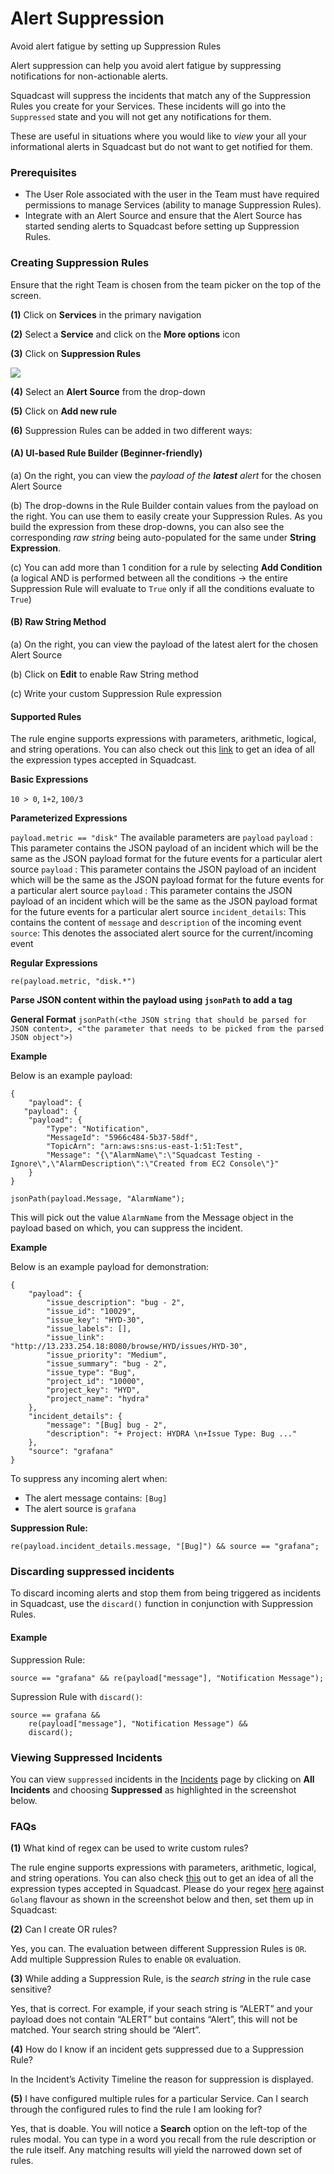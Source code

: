 # Alert Suppression

Avoid alert fatigue by setting up Suppression Rules

Alert suppression can help you avoid alert fatigue by suppressing notifications for non-actionable alerts.

Squadcast will suppress the incidents that match any of the Suppression Rules you create for your Services. These incidents will go into the `Suppressed` state and you will not get any notifications for them.

These are useful in situations where you would like to _view_ your all your informational alerts in Squadcast but do not want to get notified for them.

### Prerequisites <a href="#prerequisites" id="prerequisites"></a>

* The User Role associated with the user in the Team must have required permissions to manage Services (ability to manage Suppression Rules).
* Integrate with an Alert Source and ensure that the Alert Source has started sending alerts to Squadcast before setting up Suppression Rules.

### Creating Suppression Rules <a href="#creating-suppression-rules" id="creating-suppression-rules"></a>

Ensure that the right Team is chosen from the team picker on the top of the screen.

**(1)** Click on **Services** in the primary navigation

**(2)** Select a **Service** and click on the **More options** icon

**(3)** Click on **Suppression Rules**

![](../.gitbook/assets/alert\_suppression\_1\_new.png)

**(4)** Select an **Alert Source** from the drop-down

**(5)** Click on **Add new rule**

**(6)** Suppression Rules can be added in two different ways:

#### (A) UI-based Rule Builder (Beginner-friendly) <a href="#a-ui-based-rule-builder-beginner-friendly" id="a-ui-based-rule-builder-beginner-friendly"></a>

(a) On the right, you can view the _payload of the **latest** alert_ for the chosen Alert Source

(b) The drop-downs in the Rule Builder contain values from the payload on the right. You can use them to easily create your Suppression Rules. As you build the expression from these drop-downs, you can also see the corresponding _raw string_ being auto-populated for the same under **String Expression**.

(c) You can add more than 1 condition for a rule by selecting **Add Condition** (a logical AND is performed between all the conditions -> the entire Suppression Rule will evaluate to `True` only if all the conditions evaluate to `True`)

#### (B) Raw String Method <a href="#b-raw-string-method" id="b-raw-string-method"></a>

(a) On the right, you can view the payload of the latest alert for the chosen Alert Source

(b) Click on **Edit** to enable Raw String method

(c) Write your custom Suppression Rule expression

#### Supported Rules <a href="#supported-rules" id="supported-rules"></a>

The rule engine supports expressions with parameters, arithmetic, logical, and string operations. You can also check out this [link](https://regex101.com/) to get an idea of all the expression types accepted in Squadcast.

**Basic Expressions**

`10 > 0`, `1+2`, `100/3`

**Parameterized Expressions**

`payload.metric == "disk"` The available parameters are `payload` `payload` : This parameter contains the JSON payload of an incident which will be the same as the JSON payload format for the future events for a particular alert source `payload` : This parameter contains the JSON payload of an incident which will be the same as the JSON payload format for the future events for a particular alert source `payload` : This parameter contains the JSON payload of an incident which will be the same as the JSON payload format for the future events for a particular alert source `incident_details`: This contains the content of `message` and `description` of the incoming event `source`: This denotes the associated alert source for the current/incoming event

**Regular Expressions**

`re(payload.metric, "disk.*")`

**Parse JSON content within the payload using `jsonPath` to add a tag**

**General Format** `jsonPath(<the JSON string that should be parsed for JSON content>, <"the parameter that needs to be picked from the parsed JSON object">)`

**Example**

Below is an example payload:

```
{
	"payload": {
   "payload": {
	"payload": {
		"Type": "Notification",
		"MessageId": "5966c484-5b37-58df",
		"TopicArn": "arn:aws:sns:us-east-1:51:Test",
		"Message": "{\"AlarmName\":\"Squadcast Testing - Ignore\",\"AlarmDescription\":\"Created from EC2 Console\"}"
	}
}
```

```
jsonPath(payload.Message, "AlarmName");
```

This will pick out the value `AlarmName` from the Message object in the payload based on which, you can suppress the incident.

**Example**

Below is an example payload for demonstration:

```
{
	"payload": {
		"issue_description": "bug - 2",
		"issue_id": "10029",
		"issue_key": "HYD-30",
		"issue_labels": [],
		"issue_link": "http://13.233.254.18:8080/browse/HYD/issues/HYD-30",
		"issue_priority": "Medium",
		"issue_summary": "bug - 2",
		"issue_type": "Bug",
		"project_id": "10000",
		"project_key": "HYD",
		"project_name": "hydra"
	},
	"incident_details": {
		"message": "[Bug] bug - 2",
		"description": "+ Project: HYDRA \n+Issue Type: Bug ..."
	},
	"source": "grafana"
}
```

To suppress any incoming alert when:

* The alert message contains: `[Bug]`
* The alert source is `grafana`

**Suppression Rule:**

```
re(payload.incident_details.message, "[Bug]") && source == "grafana";
```

### Discarding suppressed incidents <a href="#discarding-suppressed-incidents" id="discarding-suppressed-incidents"></a>

To discard incoming alerts and stop them from being triggered as incidents in Squadcast, use the `discard()` function in conjunction with Suppression Rules.

#### Example <a href="#example-1" id="example-1"></a>

Suppression Rule:

```
source == "grafana" && re(payload["message"], "Notification Message");
```

Supression Rule with `discard()`:

```
source == grafana &&
	re(payload["message"], "Notification Message") &&
	discard();
```

### Viewing Suppressed Incidents <a href="#viewing-suppressed-incidents" id="viewing-suppressed-incidents"></a>

You can view `suppressed` incidents in the [Incidents](https://support.squadcast.com/docs/incident-list-table-view) page by clicking on **All Incidents** and choosing **Suppressed** as highlighted in the screenshot below.

### FAQs <a href="#faqs" id="faqs"></a>

**(1)** What kind of regex can be used to write custom rules?

The rule engine supports expressions with parameters, arithmetic, logical, and string operations. You can also check [this](https://regex101.com/) out to get an idea of all the expression types accepted in Squadcast. Please do your regex [here](https://regex101.com/) against `Golang` flavour as shown in the screenshot below and then, set them up in Squadcast:

**(2)** Can I create OR rules?

Yes, you can. The evaluation between different Suppression Rules is `OR`. Add multiple Suppression Rules to enable `OR` evaluation.

**(3)** While adding a Suppression Rule, is the _search string_ in the rule case sensitive?

Yes, that is correct. For example, if your seach string is “ALERT” and your payload does not contain “ALERT” but contains “Alert”, this will not be matched. Your search string should be “Alert”.

**(4)** How do I know if an incident gets suppressed due to a Suppression Rule?

In the Incident’s Activity Timeline the reason for suppression is displayed.

**(5)** I have configured multiple rules for a particular Service. Can I search through the configured rules to find the rule I am looking for?

Yes, that is doable. You will notice a **Search** option on the left-top of the rules modal. You can type in a word you recall from the rule description or the rule itself. Any matching results will yield the narrowed down set of rules.
